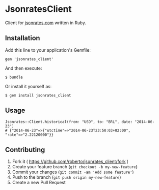 # JsonratesClient

Client for [jsonrates.com]() written in Ruby.

## Installation

Add this line to your application's Gemfile:

    gem 'jsonrates_client'

And then execute:

    $ bundle

Or install it yourself as:

    $ gem install jsonrates_client

## Usage

    Jsonrates::Client.historical(from: "USD", to: "BRL", date: "2014-06-23")
    # {"2014-06-23"=>{"utctime"=>"2014-06-23T23:50:03+02:00", "rate"=>"2.22120000"}}

## Contributing

1. Fork it ( https://github.com/roberto/jsonrates_client/fork )
2. Create your feature branch (`git checkout -b my-new-feature`)
3. Commit your changes (`git commit -am 'Add some feature'`)
4. Push to the branch (`git push origin my-new-feature`)
5. Create a new Pull Request

